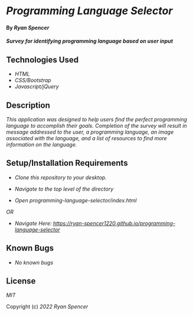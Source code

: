 # _Programming Language Selector_

#### By _Ryan Spencer_

#### _Survey for identifying programming language based on user input_

## Technologies Used

- _HTML_
- _CSS/Bootstrap_
- _Javascript/jQuery_

## Description

_This application was designed to help users find the perfect programming language to accomplish their goals. Completion of the survey will result in message addressed to the user, a programming language, an image associated with the language, and a list of resources to find more information on the language._

## Setup/Installation Requirements

- _Clone this repository to your desktop._

- _Navigate to the top level of the directory_

- _Open programming-language-selector/index.html_

_OR_

- _Navigate Here: https://ryan-spencer1220.github.io/programming-language-selector_

## Known Bugs

- _No known bugs_

## License

_MIT_

Copyright (c) _2022_ _Ryan Spencer_
